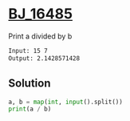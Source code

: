 # [BJ_16485](https://acmicpc.net/problem/16485)

Print a divided by b

```txt
Input: 15 7
Output: 2.1428571428
```

## Solution

```py
a, b = map(int, input().split())
print(a / b)
```
